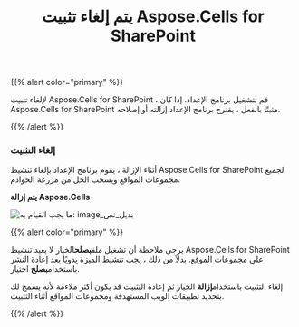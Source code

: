 ﻿---
title: يتم إلغاء تثبيت Aspose.Cells for SharePoint
type: docs
weight: 50
url: /ar/sharepoint/uninstalling-aspose-cells-for-sharepoint/
---
{{% alert color="primary" %}} 

لإلغاء تثبيت Aspose.Cells for SharePoint ، قم بتشغيل برنامج الإعداد. إذا كان Aspose.Cells for SharePoint مثبتًا بالفعل ، يقترح برنامج الإعداد إزالته أو إصلاحه.

{{% /alert %}} 
### **إلغاء التثبيت**
 أثناء الإزالة ، يقوم برنامج الإعداد بإلغاء تنشيط Aspose.Cells for SharePoint لجميع مجموعات المواقع ويسحب الحل من مزرعة الخوادم.

**يتم إزالة Aspose.Cells** 

![ما يجب القيام به: image_بديل_نص](uninstalling-aspose-cells-for-sharepoint_1.png)




{{% alert color="primary" %}} 

 يرجى ملاحظة أن تشغيل ملف**بصلح**الخيار لا يعيد تنشيط Aspose.Cells for SharePoint على مجموعات الموقع. بدلاً من ذلك ، يجب تنشيط الميزة يدويًا بعد إعادة النشر باستخدام**بصلح** اختيار.

 إلغاء التثبيت باستخدام**إزالة** الخيار ثم إعادة التثبيت قد يكون أكثر ملاءمة لأنه يسمح لك بتحديد تطبيقات الويب المستهدفة ومجموعات المواقع أثناء التثبيت.

{{% /alert %}}
